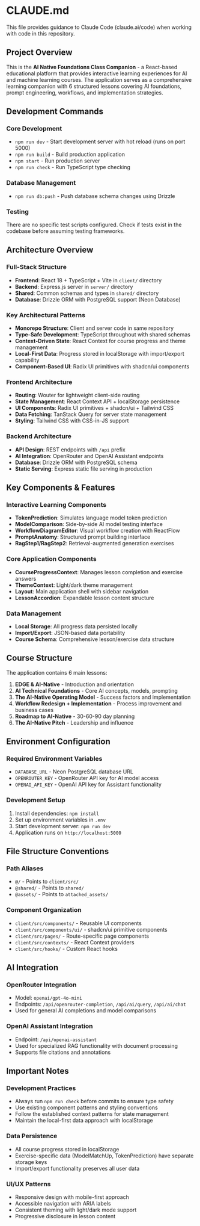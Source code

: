 # CLAUDE.md

This file provides guidance to Claude Code (claude.ai/code) when working with code in this repository.

## Project Overview

This is the **AI Native Foundations Class Companion** - a React-based educational platform that provides interactive learning experiences for AI and machine learning courses. The application serves as a comprehensive learning companion with 6 structured lessons covering AI foundations, prompt engineering, workflows, and implementation strategies.

## Development Commands

### Core Development
- `npm run dev` - Start development server with hot reload (runs on port 5000)
- `npm run build` - Build production application
- `npm start` - Run production server
- `npm run check` - Run TypeScript type checking

### Database Management
- `npm run db:push` - Push database schema changes using Drizzle

### Testing
There are no specific test scripts configured. Check if tests exist in the codebase before assuming testing frameworks.

## Architecture Overview

### Full-Stack Structure
- **Frontend**: React 18 + TypeScript + Vite in `client/` directory
- **Backend**: Express.js server in `server/` directory
- **Shared**: Common schemas and types in `shared/` directory
- **Database**: Drizzle ORM with PostgreSQL support (Neon Database)

### Key Architectural Patterns
- **Monorepo Structure**: Client and server code in same repository
- **Type-Safe Development**: TypeScript throughout with shared schemas
- **Context-Driven State**: React Context for course progress and theme management
- **Local-First Data**: Progress stored in localStorage with import/export capability
- **Component-Based UI**: Radix UI primitives with shadcn/ui components

### Frontend Architecture
- **Routing**: Wouter for lightweight client-side routing
- **State Management**: React Context API + localStorage persistence
- **UI Components**: Radix UI primitives + shadcn/ui + Tailwind CSS
- **Data Fetching**: TanStack Query for server state management
- **Styling**: Tailwind CSS with CSS-in-JS support

### Backend Architecture
- **API Design**: REST endpoints with `/api` prefix
- **AI Integration**: OpenRouter and OpenAI Assistant endpoints
- **Database**: Drizzle ORM with PostgreSQL schema
- **Static Serving**: Express static file serving in production

## Key Components & Features

### Interactive Learning Components
- **TokenPrediction**: Simulates language model token prediction
- **ModelComparison**: Side-by-side AI model testing interface
- **WorkflowDiagramEditor**: Visual workflow creation with ReactFlow
- **PromptAnatomy**: Structured prompt building interface
- **RagStep1/RagStep2**: Retrieval-augmented generation exercises

### Core Application Components
- **CourseProgressContext**: Manages lesson completion and exercise answers
- **ThemeContext**: Light/dark theme management
- **Layout**: Main application shell with sidebar navigation
- **LessonAccordion**: Expandable lesson content structure

### Data Management
- **Local Storage**: All progress data persisted locally
- **Import/Export**: JSON-based data portability
- **Course Schema**: Comprehensive lesson/exercise data structure

## Course Structure

The application contains 6 main lessons:
1. **EDGE & AI-Native** - Introduction and orientation
2. **AI Technical Foundations** - Core AI concepts, models, prompting
3. **The AI-Native Operating Model** - Success factors and implementation
4. **Workflow Redesign + Implementation** - Process improvement and business cases
5. **Roadmap to AI-Native** - 30-60-90 day planning
6. **The AI-Native Pitch** - Leadership and influence

## Environment Configuration

### Required Environment Variables
- `DATABASE_URL` - Neon PostgreSQL database URL
- `OPENROUTER_KEY` - OpenRouter API key for AI model access
- `OPENAI_API_KEY` - OpenAI API key for Assistant functionality

### Development Setup
1. Install dependencies: `npm install`
2. Set up environment variables in `.env`
3. Start development server: `npm run dev`
4. Application runs on `http://localhost:5000`

## File Structure Conventions

### Path Aliases
- `@/` - Points to `client/src/`
- `@shared/` - Points to `shared/`
- `@assets/` - Points to `attached_assets/`

### Component Organization
- `client/src/components/` - Reusable UI components
- `client/src/components/ui/` - shadcn/ui primitive components
- `client/src/pages/` - Route-specific page components
- `client/src/contexts/` - React Context providers
- `client/src/hooks/` - Custom React hooks

## AI Integration

### OpenRouter Integration
- Model: `openai/gpt-4o-mini`
- Endpoints: `/api/openrouter-completion`, `/api/ai/query`, `/api/ai/chat`
- Used for general AI completions and model comparisons

### OpenAI Assistant Integration
- Endpoint: `/api/openai-assistant`
- Used for specialized RAG functionality with document processing
- Supports file citations and annotations

## Important Notes

### Development Practices
- Always run `npm run check` before commits to ensure type safety
- Use existing component patterns and styling conventions
- Follow the established context patterns for state management
- Maintain the local-first data approach with localStorage

### Data Persistence
- All course progress stored in localStorage
- Exercise-specific data (ModelMatchUp, TokenPrediction) have separate storage keys
- Import/export functionality preserves all user data

### UI/UX Patterns
- Responsive design with mobile-first approach
- Accessible navigation with ARIA labels
- Consistent theming with light/dark mode support
- Progressive disclosure in lesson content